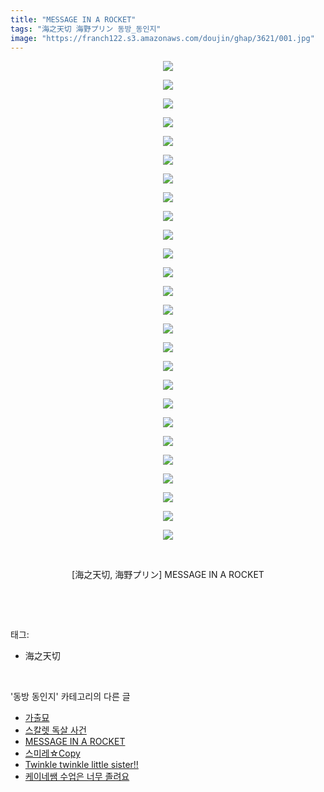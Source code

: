 ```yaml
---
title: "MESSAGE IN A ROCKET"
tags: "海之天切 海野プリン 동방_동인지"
image: "https://franch122.s3.amazonaws.com/doujin/ghap/3621/001.jpg"
---
```

<div class="article">
<p style="text-align: center; clear: none; float: none;"><img src="{{ site.imgserver4 }}/ghap/3621/001.jpg"/></p>
<p style="text-align: center; clear: none; float: none;"><img src="{{ site.imgserver4 }}/ghap/3621/002.jpg"/></p>
<p style="text-align: center; clear: none; float: none;"><img src="{{ site.imgserver4 }}/ghap/3621/003.jpg"/></p>
<p style="text-align: center; clear: none; float: none;"><img src="{{ site.imgserver4 }}/ghap/3621/004.jpg"/></p>
<p style="text-align: center; clear: none; float: none;"><img src="{{ site.imgserver4 }}/ghap/3621/005.jpg"/></p>
<p style="text-align: center; clear: none; float: none;"><img src="{{ site.imgserver4 }}/ghap/3621/006.jpg"/></p>
<p style="text-align: center; clear: none; float: none;"><img src="{{ site.imgserver4 }}/ghap/3621/007.jpg"/></p>
<p style="text-align: center; clear: none; float: none;"><img src="{{ site.imgserver4 }}/ghap/3621/008.jpg"/></p>
<p style="text-align: center; clear: none; float: none;"><img src="{{ site.imgserver4 }}/ghap/3621/009.jpg"/></p>
<p style="text-align: center; clear: none; float: none;"><img src="{{ site.imgserver4 }}/ghap/3621/010.jpg"/></p>
<p style="text-align: center; clear: none; float: none;"><img src="{{ site.imgserver4 }}/ghap/3621/011.jpg"/></p>
<p style="text-align: center; clear: none; float: none;"><img src="{{ site.imgserver4 }}/ghap/3621/012.jpg"/></p>
<p style="text-align: center; clear: none; float: none;"><img src="{{ site.imgserver4 }}/ghap/3621/013.jpg"/></p>
<p style="text-align: center; clear: none; float: none;"><img src="{{ site.imgserver4 }}/ghap/3621/014.jpg"/></p>
<p style="text-align: center; clear: none; float: none;"><img src="{{ site.imgserver4 }}/ghap/3621/015.jpg"/></p>
<p style="text-align: center; clear: none; float: none;"><img src="{{ site.imgserver4 }}/ghap/3621/016.jpg"/></p>
<p style="text-align: center; clear: none; float: none;"><img src="{{ site.imgserver4 }}/ghap/3621/017.jpg"/></p>
<p style="text-align: center; clear: none; float: none;"><img src="{{ site.imgserver4 }}/ghap/3621/018.jpg"/></p>
<p style="text-align: center; clear: none; float: none;"><img src="{{ site.imgserver4 }}/ghap/3621/019.jpg"/></p>
<p style="text-align: center; clear: none; float: none;"><img src="{{ site.imgserver4 }}/ghap/3621/020.jpg"/></p>
<p style="text-align: center; clear: none; float: none;"><img src="{{ site.imgserver4 }}/ghap/3621/021.jpg"/></p>
<p style="text-align: center; clear: none; float: none;"><img src="{{ site.imgserver4 }}/ghap/3621/022.jpg"/></p>
<p style="text-align: center; clear: none; float: none;"><img src="{{ site.imgserver4 }}/ghap/3621/023.jpg"/></p>
<p style="text-align: center; clear: none; float: none;"><img src="{{ site.imgserver4 }}/ghap/3621/024.jpg"/></p>
<p style="text-align: center; clear: none; float: none;"><img src="{{ site.imgserver4 }}/ghap/3621/025.jpg"/></p>
<p style="text-align: center; clear: none; float: none;"><img src="{{ site.imgserver4 }}/ghap/3621/026.jpg"/></p>
<p style="text-align: center; clear: none; float: none;"><br/></p>
<p style="text-align: center; clear: none; float: none;">[海之天切, 海野プリン] MESSAGE IN A ROCKET</p>
<p><br/></p>
</div><br/>
<div class="tagTrail">
<p>태그: </p>
<ul>
<li>海之天切</li>
</ul>
</div><br/>
<div class="another">
<p>'동방 동인지' 카테고리의 다른 글</p>
<ul>
<li><a href="/ghap_3629">가출묘</a></li>
<li><a href="/ghap_3627">스칼렛 독살 사건</a></li>
<li><a href="/ghap_3621">MESSAGE IN A ROCKET</a></li>
<li><a href="/ghap_3620">스미레☆Copy</a></li>
<li><a href="/ghap_3619">Twinkle twinkle little sister!!</a></li>
<li><a href="/ghap_3618">케이네쌤 수업은 너무 졸려요</a></li>
</ul>
</div><br/>
<div class="cb_module cb_fluid">
<div class="cb_wrt cb_profile">
</div><!-- commentList close -->
</div><br/>
